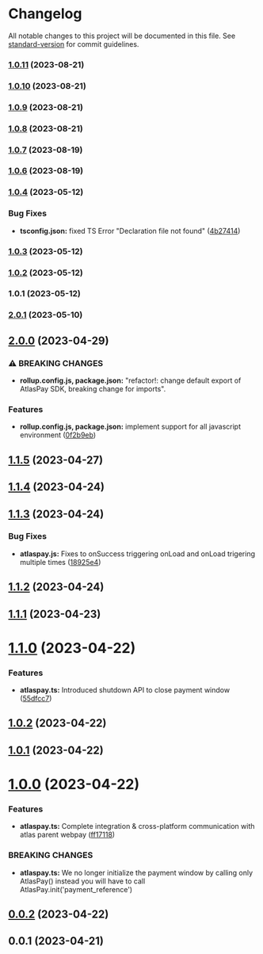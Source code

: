 # Changelog

All notable changes to this project will be documented in this file. See [standard-version](https://github.com/conventional-changelog/standard-version) for commit guidelines.

### [1.0.11](https://github.com/RavenPayAfrica/atlas-webpay-node-sdk/compare/v1.0.10...v1.0.11) (2023-08-21)

### [1.0.10](https://github.com/RavenPayAfrica/atlas-webpay-node-sdk/compare/v1.0.9...v1.0.10) (2023-08-21)

### [1.0.9](https://github.com/RavenPayAfrica/atlas-webpay-node-sdk/compare/v1.0.8...v1.0.9) (2023-08-21)

### [1.0.8](https://github.com/RavenPayAfrica/atlas-webpay-node-sdk/compare/v1.0.7...v1.0.8) (2023-08-21)

### [1.0.7](https://github.com/RavenPayAfrica/atlas-webpay-node-sdk/compare/v1.0.6...v1.0.7) (2023-08-19)

### [1.0.6](https://github.com/RavenPayAfrica/atlas-webpay-node-sdk/compare/v1.0.5...v1.0.6) (2023-08-19)

### [1.0.4](https://github.com/RavenPayAfrica/atlas-webpay-node-sdk/compare/v1.0.3...v1.0.4) (2023-05-12)


### Bug Fixes

* **tsconfig.json:** fixed TS Error "Declaration file not found" ([4b27414](https://github.com/RavenPayAfrica/atlas-webpay-node-sdk/commit/4b2741484de4ca7f33bbf6c9a5baf670d535eca5))

### [1.0.3](https://github.com/RavenPayAfrica/atlas-webpay-node-sdk/compare/v1.0.2...v1.0.3) (2023-05-12)

### [1.0.2](https://github.com/RavenPayAfrica/atlas-webpay-node-sdk/compare/v1.0.1...v1.0.2) (2023-05-12)

### 1.0.1 (2023-05-12)

### [2.0.1](https://github.com/RavenPayAfrica/atlas-webpay-node-sdk/compare/v2.0.0...v2.0.1) (2023-05-10)

## [2.0.0](https://github.com/RavenPayAfrica/atlas-webpay-node-sdk/compare/v1.1.5...v2.0.0) (2023-04-29)


### ⚠ BREAKING CHANGES

* **rollup.config.js, package.json:** "refactor!: change default export of AtlasPay SDK, breaking change for imports".

### Features

* **rollup.config.js, package.json:** implement support for all javascript environment ([0f2b9eb](https://github.com/RavenPayAfrica/atlas-webpay-node-sdk/commit/0f2b9ebcfb28cb421e89023eb7fb6c02b49ac825))

<a name="1.1.5"></a>
## [1.1.5](https://github.com/RavenPayAfrica/atlas-webpay-node-sdk/compare/v1.1.4...v1.1.5) (2023-04-27)



<a name="1.1.4"></a>
## [1.1.4](https://github.com/RavenPayAfrica/atlas-webpay-node-sdk/compare/v1.1.3...v1.1.4) (2023-04-24)



<a name="1.1.3"></a>
## [1.1.3](https://github.com/RavenPayAfrica/atlas-webpay-node-sdk/compare/v1.1.2...v1.1.3) (2023-04-24)


### Bug Fixes

* **atlaspay.js:** Fixes to onSuccess triggering onLoad and onLoad trigering multiple times ([18925e4](https://github.com/RavenPayAfrica/atlas-webpay-node-sdk/commit/18925e4))



<a name="1.1.2"></a>
## [1.1.2](https://github.com/RavenPayAfrica/atlas-webpay-node-sdk/compare/v1.1.1...v1.1.2) (2023-04-24)



<a name="1.1.1"></a>
## [1.1.1](https://github.com/RavenPayAfrica/atlas-webpay-node-sdk/compare/v1.1.0...v1.1.1) (2023-04-23)



<a name="1.1.0"></a>
# [1.1.0](https://github.com/RavenPayAfrica/atlas-webpay-node-sdk/compare/v1.0.2...v1.1.0) (2023-04-22)


### Features

* **atlaspay.ts:** Introduced shutdown API to close payment window ([55dfcc7](https://github.com/RavenPayAfrica/atlas-webpay-node-sdk/commit/55dfcc7))



<a name="1.0.2"></a>
## [1.0.2](https://github.com/RavenPayAfrica/atlas-webpay-node-sdk/compare/v1.0.1...v1.0.2) (2023-04-22)



<a name="1.0.1"></a>
## [1.0.1](https://github.com/RavenPayAfrica/atlas-webpay-node-sdk/compare/v1.0.0...v1.0.1) (2023-04-22)



<a name="1.0.0"></a>
# [1.0.0](https://github.com/RavenPayAfrica/atlas-webpay-node-sdk/compare/v0.0.2...v1.0.0) (2023-04-22)


### Features

* **atlaspay.ts:** Complete integration & cross-platform communication with atlas parent webpay ([ff17118](https://github.com/RavenPayAfrica/atlas-webpay-node-sdk/commit/ff17118))


### BREAKING CHANGES

* **atlaspay.ts:** We no longer initialize the payment window by calling only AtlasPay() instead you
will have to call AtlasPay.init('payment_reference')



<a name="0.0.2"></a>
## [0.0.2](https://github.com/Silvrash/flutterwave-node-sdk/compare/v0.0.1...v0.0.2) (2023-04-22)



<a name="0.0.1"></a>
## 0.0.1 (2023-04-21)
